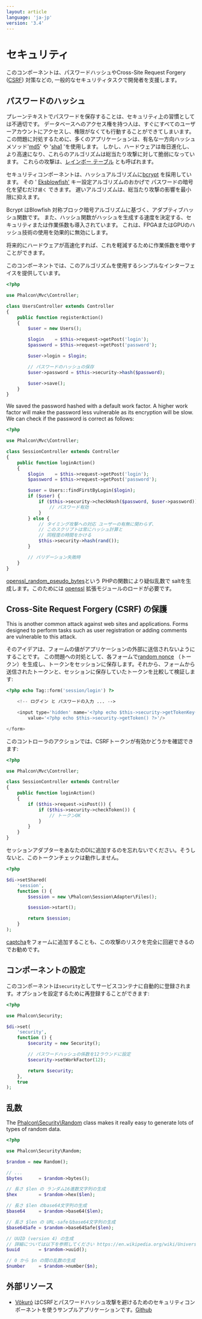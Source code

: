 ```yaml
---
layout: article
language: 'ja-jp'
version: '3.4'
---
```


<a name='overview'></a>

# セキュリティ

このコンポーネントは、パスワードハッシュやCross-Site Request Forgery ([CSRF](https://en.wikipedia.org/wiki/Cross-site_request_forgery)) 対策などの, 一般的なセキュリティタスクで開発者を支援します。

<a name='hashing'></a>

## パスワードのハッシュ

プレーンテキストでパスワードを保存することは、セキュリティ上の習慣としては不適切です。 データベースへのアクセス権を持つ人は、すぐにすべてのユーザーアカウントにアクセスし、権限がなくても行動することができてしまいます。 この問題に対処するために、多くのアプリケーションは、有名な一方向ハッシュ メソッド'[md5](http://php.net/manual/en/function.md5.php)' や '[sha1](http://php.net/manual/en/function.sha1.php) 'を使用します。 しかし、ハードウェアは毎日進化し、より高速になり、これらのアルゴリズムは総当たり攻撃に対して脆弱になっています。 これらの攻撃は、[レインボー テーブル](http://en.wikipedia.org/wiki/Rainbow_table) とも呼ばれます。

セキュリティコンポーネントは、ハッシュアルゴリズムに[bcrypt](http://en.wikipedia.org/wiki/Bcrypt) を採用しています。 その ' [Eksblowfish'](http://en.wikipedia.org/wiki/Bcrypt#Algorithm) キー設定アルゴリズムのおかげで パスワードの暗号化を望むだけ`遅く` できます。 遅いアルゴリズムは、総当たり攻撃の影響を最小限に抑えます。

Bcrypt はBlowfish 対称ブロック暗号アルゴリズムに基づく、アダプティブハッシュ関数です。 また、ハッシュ関数がハッシュを生成する速度を決定する、セキュリティまたは作業係数も導入されています。 これは、FPGAまたはGPUのハッシュ技術の使用を効果的に無効にします。

将来的にハードウェアが高速化すれば、これを軽減するために作業係数を増やすことができます。

このコンポーネントでは、このアルゴリズムを使用するシンプルなインターフェイスを提供しています。

```php
<?php

use Phalcon\Mvc\Controller;

class UsersController extends Controller
{
    public function registerAction()
    {
        $user = new Users();

        $login    = $this->request->getPost('login');
        $password = $this->request->getPost('password');

        $user->login = $login;

        // パスワードのハッシュの保存
        $user->password = $this->security->hash($password);

        $user->save();
    }
}
```

We saved the password hashed with a default work factor. A higher work factor will make the password less vulnerable as its encryption will be slow. We can check if the password is correct as follows:

```php
<?php

use Phalcon\Mvc\Controller;

class SessionController extends Controller
{
    public function loginAction()
    {
        $login    = $this->request->getPost('login');
        $password = $this->request->getPost('password');

        $user = Users::findFirstByLogin($login);
        if ($user) {
            if ($this->security->checkHash($password, $user->password)) {
                // パスワード有効
            }
        } else {
            // タイミング攻撃への対応 ユーザーの有無に関わらず、
            // このスクリプトは常にハッシュ計算と
            // 同程度の時間をかける
            $this->security->hash(rand());
        }

        // バリデーション失敗時
    }
}
```

[openssl_random_pseudo_bytes](http://php.net/manual/en/function.openssl-random-pseudo-bytes.php)という PHPの関数により疑似乱数で saltを生成します。このためには [openssl](http://php.net/manual/en/book.openssl.php) 拡張モジュールのロードが必要です。

<a name='csrf'></a>

## Cross-Site Request Forgery (CSRF) の保護

This is another common attack against web sites and applications. Forms designed to perform tasks such as user registration or adding comments are vulnerable to this attack.

そのアイデアは、フォームの値がアプリケーションの外部に送信されないようにすることです。 この問題への対処として、各フォームで[random nonce](http://en.wikipedia.org/wiki/Cryptographic_nonce) （トークン）を生成し、トークンをセッションに保存します。それから、フォームから送信されたトークンと、セッションに保存していたトークンを比較して検証します: 

```php
<?php echo Tag::form('session/login') ?>

    <!-- ログイン と パスワードの入力 ... -->

    <input type='hidden' name='<?php echo $this->security->getTokenKey() ?>'
        value='<?php echo $this->security->getToken() ?>'/>

</form>
```

このコントローラのアクションでは、CSRFトークンが有効かどうかを確認できます:

```php
<?php

use Phalcon\Mvc\Controller;

class SessionController extends Controller
{
    public function loginAction()
    {
        if ($this->request->isPost()) {
            if ($this->security->checkToken()) {
                // トークンOK
            }
        }
    }
}
```

セッションアダプターをあなたのDIに追加するのを忘れないでください。そうしないと、このトークンチェックは動作しません。

```php
<?php

$di->setShared(
    'session',
    function () {
        $session = new \Phalcon\Session\Adapter\Files();

        $session->start();

        return $session;
    }
);
```

[captcha](http://www.google.com/recaptcha)をフォームに追加することも、この攻撃のリスクを完全に回避できるのでお勧めです。

<a name='setup'></a>

## コンポーネントの設定

このコンポーネントは`security`としてサービスコンテナに自動的に登録されます。オプションを設定するために再登録することができます:

```php
<?php

use Phalcon\Security;

$di->set(
    'security',
    function () {
        $security = new Security();

        // パスワードハッシュの係数を12ラウンドに設定
        $security->setWorkFactor(12);

        return $security;
    },
    true
);
```

<a name='random'></a>

## 乱数

The [Phalcon\Security\Random](api/Phalcon_Security_Random) class makes it really easy to generate lots of types of random data.

```php
<?php

use Phalcon\Security\Random;

$random = new Random();

// ...
$bytes      = $random->bytes();

// 長さ $len の ランダム16進数文字列の生成
$hex        = $random->hex($len);

// 長さ $len のbase64文字列の生成
$base64     = $random->base64($len);

// 長さ $len の URL-safeなbase64文字列の生成
$base64Safe = $random->base64Safe($len);

// UUID (version 4) の生成
// 詳細については以下を参照してください https://en.wikipedia.org/wiki/Universally_unique_identifier
$uuid       = $random->uuid();

// 0 から $n の間の乱数の生成
$number     = $random->number($n);
```

<a name='resources'></a>

## 外部リソース

* [Vökuró](https://vokuro.phalconphp.com) はCSRFとパスワードハッシュ攻撃を避けるためのセキュリティコンポーネントを使うサンプルアプリケーションです。[Github](https://github.com/phalcon/vokuro)